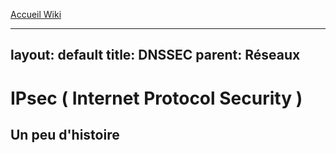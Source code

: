 [Accueil Wiki](https://epheclln.github.io/Wiki-TI/)

---
layout: default
title: DNSSEC
parent: Réseaux
---

# IPsec ( Internet Protocol Security )

## Un peu d'histoire




